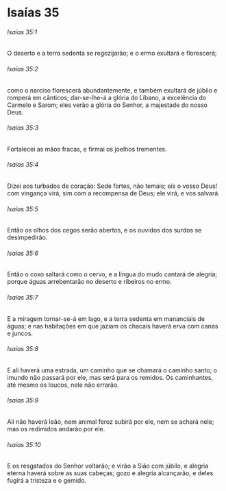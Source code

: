 # Isaías 35

###### Isaías 35:1

O deserto e a terra sedenta se regozijarão; e o ermo exultará e florescerá;

###### Isaías 35:2

como o narciso florescerá abundantemente, e também exultará de júbilo e romperá em cânticos; dar-se-lhe-á a glória do Líbano, a excelência do Carmelo e Sarom; eles verão a glória do Senhor, a majestade do nosso Deus.

###### Isaías 35:3

Fortalecei as mãos fracas, e firmai os joelhos trementes.

###### Isaías 35:4

Dizei aos turbados de coração: Sede fortes, não temais; eis o vosso Deus! com vingança virá, sim com a recompensa de Deus; ele virá, e vos salvará.

###### Isaías 35:5

Então os olhos dos cegos serão abertos, e os ouvidos dos surdos se desimpedirão.

###### Isaías 35:6

Então o coxo saltará como o cervo, e a língua do mudo cantará de alegria; porque águas arrebentarão no deserto e ribeiros no ermo.

###### Isaías 35:7

E a miragem tornar-se-á em lago, e a terra sedenta em mananciais de águas; e nas habitações em que jaziam os chacais haverá erva com canas e juncos.

###### Isaías 35:8

E ali haverá uma estrada, um caminho que se chamará o caminho santo; o imundo não passará por ele, mas será para os remidos. Os caminhantes, até mesmo os loucos, nele não errarão.

###### Isaías 35:9

Ali não haverá leão, nem animal feroz subirá por ele, nem se achará nele; mas os redimidos andarão por ele.

###### Isaías 35:10

E os resgatados do Senhor voltarão; e virão a Sião com júbilo, e alegria eterna haverá sobre as suas cabeças; gozo e alegria alcançarão, e deles fugirá a tristeza e o gemido.

